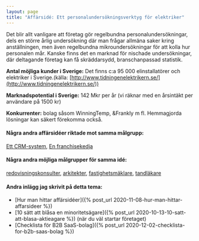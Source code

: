 ```yaml
---
layout: page
title: "Affärsidé: Ett personalundersökningsverktyg för elektriker"
---
```

Det blir allt vanligare att företag gör regelbundna personalundersökningar, dels en större årlig undersökning där man frågar allmäna saker kring anställningen, men även regelbundna mikroundersökningar för att kolla hur personalen mår. Kanske finns det en marknad för nischade undersökningar, där deltagande företag kan få skräddarsydd, branschanpassad statistik.

**Antal möjliga kunder i Sverige:** Det finns c:a 95 000 elinstallatörer och elektriker i Sverige.(källa: [http://www.tidningenelektrikern.se/](http://www.tidningenelektrikern.se/))

**Marknadspotential i Sverige:** 142 Mkr per år (vi räknar med en årsintäkt per användare på 1500 kr)

**Konkurrenter:** bolag såsom WinningTemp, &Frankly m fl. Hemmagjorda lösningar kan säkert förekomma också.

#### Några andra affärsidéer riktade mot samma målgrupp:
[Ett CRM-system](/affarsideer/ett-crm-system-for-elektriker/), [En franchisekedja](/affarsideer/en-franchisekedja-av-elektriker/)


#### Några andra möjliga målgrupper för samma idé:
[redovisningskonsulter](/affarsideer/ett-personalundersokningsverktyg-for-redovisningskonsulter/), [arkitekter](/affarsideer/ett-personalundersokningsverktyg-for-arkitekter/), [fastighetsmäklare](/affarsideer/ett-personalundersokningsverktyg-for-fastighetsmaklare/), [tandläkare](/affarsideer/ett-personalundersokningsverktyg-for-tandlakare/)

#### Andra inlägg jag skrivit på detta tema:
- [Hur man hittar affärsidéer]({% post_url 2020-11-08-hur-man-hittar-affarsideer %})
- [10 sätt att blåsa en minoritetsägare]({% post_url 2020-10-13-10-satt-att-blasa-aktieagare %}) (när du väl startar företaget)
- [Checklista för B2B SaaS-bolag]({% post_url 2020-12-02-checklista-for-b2b-saas-bolag %})

